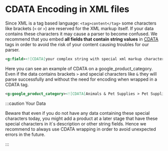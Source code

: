 # CDATA Encoding in XML files

Since XML is a tag based language: `<tag>content</tag>` some characters like brackets (`<` or `>`) are reserved for the XML markup itself. If your data contains these characters it may cause a parser to become confused. We recommend that you embed **all fields that contain string values** in [CDATA](/docs/advanced/encoding/cdata) tags in order to avoid the risk of your content causing troubles for our parser.

```xml
<g:field><![CDATA[your complex string with special xml markup characters]]></g:field>
```
Here you can see an example of CDATA on a google_product_category. Even if the data contains brackets `>` and special characters like `&` they will parse successfully and without the need for encoding when wrapped in a CDATA tag.

```xml
<g:google_product_category><![CDATA[Animals & Pet Supplies > Pet Supplies > Reptile & Amphibian Supplies]]></g:google_product_category>
```

:::caution Your Data

Beware that even if you do not have any data containing these special characters today, you might add a product at a later stage that have these special characters in it´s description or other string fields. Hence we recommend to always use CDATA wrapping in order to avoid unexpected errors in the future.

:::
